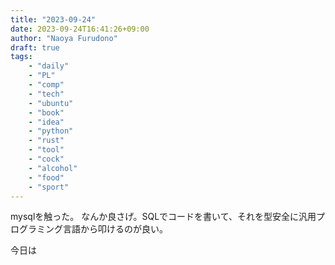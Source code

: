 ```yaml
---
title: "2023-09-24"
date: 2023-09-24T16:41:26+09:00
author: "Naoya Furudono"
draft: true
tags:
    - "daily"
    - "PL"
    - "comp"
    - "tech"
    - "ubuntu"
    - "book"
    - "idea"
    - "python"
    - "rust"
    - "tool"
    - "cock"
    - "alcohol"
    - "food"
    - "sport"
---
```


mysqlを触った。
なんか良さげ。SQLでコードを書いて、それを型安全に汎用プログラミング言語から叩けるのが良い。

今日は
